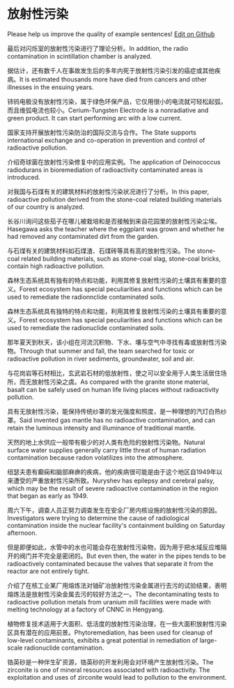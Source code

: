 # 放射性污染

Please help us improve the quality of example sentences! [Edit on Github](https://github.com/jiyushe/jiyu-example-sentence-source/blob/main/chinese/fangshexingwuran.md)

<p><span class="chinese">最后对闪烁室的放射性污染进行了理论分析。</span><span class="english">In addition, the radio contamination in scintillation chamber is analyzed.</span></p>

<p><span class="chinese">据估计，还有数千人在事故发生后的多年内死于放射性污染引发的癌症或其他疾病。</span><span class="english">It is estimated thousands more have died from cancers and other illnesses in the ensuing years.</span></p>

<p><span class="chinese">铈钨电极没有放射性污染，属于绿色环保产品，它仅用很小的电流就可轻松起弧，而且维弧电流也较小。</span><span class="english">Cerium-Tungsten Electrode is a nonradiative and green product. It can start performing arc with a low current.</span></p>

<p><span class="chinese">国家支持开展放射性污染防治的国际交流与合作。</span><span class="english">The State supports international exchange and co-operation in prevention and control of radioactive pollution.</span></p>

<p><span class="chinese">介绍奇球菌在放射性污染修复中的应用实例。</span><span class="english">The application of Deinococcus radiodurans in bioremediation of radioactivity contaminated areas is introduced.</span></p>

<p><span class="chinese">对我国与石煤有关的建筑材料的放射性污染状况进行了分析。</span><span class="english">In this paper, radioactive pollution derived from the stone-coal related building materials of our country is analyzed.</span></p>

<p><span class="chinese">长谷川询问这些茄子在哪儿被栽培和是否接触到来自花园里的放射性污染尘埃。</span><span class="english">Hasegawa asks the teacher where the eggplant was grown and whether he had removed any contaminated dirt from the garden.</span></p>

<p><span class="chinese">与石煤有关的建筑材料如石煤渣、石煤砖等具有高的放射性污染。</span><span class="english">The stone-coal related building materials, such as stone-coal slag, stone-coal bricks, contain high radioactive pollution.</span></p>

<p><span class="chinese">森林生态系统具有独有的特点和功能，利用其修复放射性污染的土壤具有重要的意义。</span><span class="english">Forest ecosystem has special peculiarities and functions which can be used to remediate the radionnclide contaminated soils.</span></p>

<p><span class="chinese">森林生态系统具有独特的特点和功能，利用其修复放射性污染的土壤具有重要的意义。</span><span class="english">Forest ecosystem has special peculiarities and functions which can be used to remediate the radionuclide contaminated soils.</span></p>

<p><span class="chinese">那年夏天到秋天，该小组在河流沉积物、下水、壤与空气中寻找有毒或放射性污染物。</span><span class="english">Through that summer and fall, the team searched for toxic or radioactive pollution in river sediments, groundwater, soil and air.</span></p>

<p><span class="chinese">与花岗岩等石材相比，玄武岩石材的低放射性，使之可以安全用于人类生活居住场所，而无放射性污染之虞。</span><span class="english">As compared with the granite stone material, basalt can be safely used on human life living places without radioactivity pollution.</span></p>

<p><span class="chinese">具有无放射性污染，能保持传统纱罩的发光强度和照度，是一种理想的汽灯白热纱罩。</span><span class="english">Said invented gas mantle has no radioactive contamination, and can retain the luminous intensity and illuminance of traditional mantle.</span></p>

<p><span class="chinese">天然的地上水供应一般带有极少的对人类有危险的放射性污染物。</span><span class="english">Natural surface water supplies generally carry little threat of human radiation contamination because radon volatilizes into the atmosphere.</span></p>

<p><span class="chinese">纽瑟夫患有癫痫和脑部麻痹的疾病，他的疾病很可能是由于这个地区自1949年以来遭受的严重放射性污染所致。</span><span class="english">Nuryshev has epilepsy and cerebral palsy, which may be the result of severe radioactive contamination in the region that began as early as 1949.</span></p>

<p><span class="chinese">周六下午，调查人员正努力调查发生在安全厂房内核设施的放射性污染的原因。</span><span class="english">Investigators were trying to determine the cause of radiological contamination inside the nuclear facility's containment building on Saturday afternoon.</span></p>

<p><span class="chinese">但是即便如此，水管中的水也可能会存在放射性污染物，因为用于把水域反应堆隔开的阀门并不完全是密闭的。</span><span class="english">But even then, the water in the pipes tends to be radioactively contaminated because the valves that separate it from the reactor are not entirely tight.</span></p>

<p><span class="chinese">介绍了在核工业某厂用熔炼法对铀矿冶放射性污染金属进行去污的试验结果，表明熔炼法是放射性污染金属去污的较好方法之一。</span><span class="english">The decontaminating tests to radioactive pollution metals from uranium mill facilities were made with melting technology at a factory of CNNC in Hengyang.</span></p>

<p><span class="chinese">植物修复技术适用于大面积、低活度的放射性污染治理，在一些大面积放射性污染区具有潜在的应用前景。</span><span class="english">Phytoremediation, has been used for cleanup of low-level contaminants, exhibits a great potential in remediation of large-scale radionuclide contamination.</span></p>

<p><span class="chinese">锆英砂是一种伴生矿资源，锆英砂的开发利用会对环境产生放射性污染。</span><span class="english">The zirconite is one of mineral resources associated with radioactivity. The exploitation and uses of zirconite would lead to pollution to the environment.</span></p>


